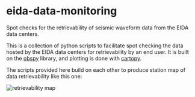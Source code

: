 # eida-data-monitoring
Spot checks for the retrievability of seismic waveform data from the EIDA data centers.

This is a collection of python scripts to facilitate spot checking the data hosted by the EIDA data centers for retrievability by an end user.
It is built on the [obspy](https://github.com/obspy/obspy) library, and plotting is done with [cartopy](https://github.com/SciTools/cartopy).

The scripts provided here build on each other to produce station map of data retrievability like this one:

![retrievability map](https://github.com/doukutsu/eida-data-monitoring/blob/main/retrievability_europe.png "retrievability in europe")
